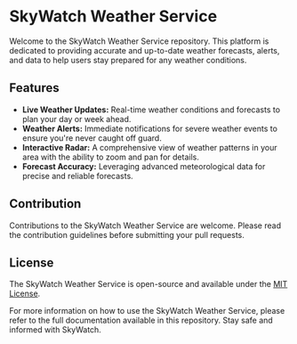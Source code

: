 # SkyWatch Weather Service

Welcome to the SkyWatch Weather Service repository. This platform is dedicated to providing accurate and up-to-date weather forecasts, alerts, and data to help users stay prepared for any weather conditions.

## Features
- **Live Weather Updates:** Real-time weather conditions and forecasts to plan your day or week ahead.
- **Weather Alerts:** Immediate notifications for severe weather events to ensure you're never caught off guard.
- **Interactive Radar:** A comprehensive view of weather patterns in your area with the ability to zoom and pan for details.
- **Forecast Accuracy:** Leveraging advanced meteorological data for precise and reliable forecasts.

## Contribution
Contributions to the SkyWatch Weather Service are welcome. Please read the contribution guidelines before submitting your pull requests.

## License
The SkyWatch Weather Service is open-source and available under the [MIT License](^3^).

For more information on how to use the SkyWatch Weather Service, please refer to the full documentation available in this repository. Stay safe and informed with SkyWatch.
